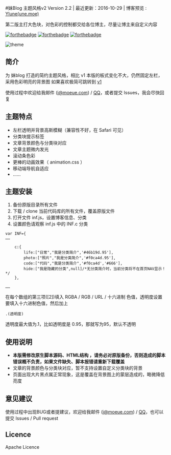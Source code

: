 #妹Blog 主题风格v2
Version 2.2 | 最近更新：2016-10-29 | 博客预览 : [Ylune(une.moe)](http://une.moe)

第二版主打大色块，对色彩的控制都交给各位博主，尽量让博主来自定义内容

[![forthebadge](http://forthebadge.com/images/badges/uses-css.svg)](http://une.moe)
[![forthebadge](http://forthebadge.com/images/badges/uses-js.svg)](http://une.moe)
[![forthebadge](http://forthebadge.com/images/badges/uses-html.svg)](http://une.moe)

![theme](http://ww2.sinaimg.cn/mw1024/a15b4afegw1f5ybfrcd3hj21iq0qu7s2)

## 简介
为 妹blog 打造的简约主题风格，相比 v1 本版的板式变化不大，仍然固定左栏，采用色彩明亮的背景图
如果喜欢极简可跳转到 [v1](https://github.com/Ylune/imouto-theme)

使用过程中欢迎给我邮件 (i@moeue.com) / [QQ](tencent://Message/?uin=461921013)，或者提交 Issues，我会尽快回复

## 主题特点
* 左栏透明并背景高斯模糊（兼容性不好，在 Safari 可见）
* 分类块提示标签
* 文章背景颜色与分类块对应
* 文章主题微内发光
* 滚动条色彩
* 更棒的动画效果（ animation.css ）
* 移动端导航自适应
* ……


## 主题安装
1. 备份原版目录所有文件
2. 下载 / clone 当前代码库的所有文件，覆盖原版文件
3. 打开文件 inf.js，设置博客信息、分类
4. 设置颜色请观察 inf.js 中的 INF.c 分类
```
var INF={
……

	c:{
		life:["日常","我是分类简介",'#46b19d.95'],
		photo:["照片","我是分类简介",'#f0ca4d.95'],
		code:["代码","我是分类简介",'#f0ca4d','#666'],
		hide:["我是隐藏的分类",null]/*无分类简介时，当前分类将不在首页NAV显示！*/
	},

……

```
在每个数组的第三项([2])填入 RGBA / RGB / URL / 十六进制 色值，透明度设置要填入十六进制色值，然后加上
```
.(透明度)
```
透明度最大值为.1，比如透明度是 0.95，那就写为95，默认不透明

## 使用说明

* **本版需修改原生脚本源码、HTML结构 ，请务必对原版备份，否则造成的脚本错误概不负责，如果文件缺失、脚本报错请重新下载覆盖**
* 文章的背景颜色与分类块对应，暂不支持设置自定义分类块的背景
* 页面出现大片黑点属正常现象，这是覆盖在背景图上的蒙层造成的，略微降低亮度


## 意见建议
使用过程中出现BUG或者提建议，欢迎给我邮件 (i@moeue.com) / [QQ](tencent://Message/?uin=461921013)，也可以提交 Issues / Pull request

## Licence
Apache Licence
